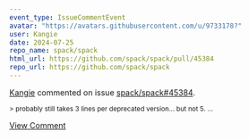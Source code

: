 ```yaml
---
event_type: IssueCommentEvent
avatar: "https://avatars.githubusercontent.com/u/9733178?"
user: Kangie
date: 2024-07-25
repo_name: spack/spack
html_url: https://github.com/spack/spack/pull/45384
repo_url: https://github.com/spack/spack
---
```


<a href='https://github.com/Kangie' target='_blank'>Kangie</a> commented on issue <a href='https://github.com/spack/spack/pull/45384' target='_blank'>spack/spack#45384</a>.

<small>> probably still takes 3 lines per deprecated version... but not 5....</small>

<a href='https://github.com/spack/spack/pull/45384' target='_blank'>View Comment</a>